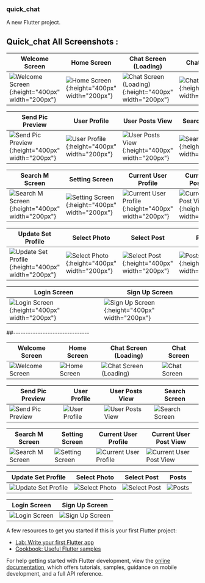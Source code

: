 ### quick_chat

A new Flutter project.

## Quick_chat All Screenshots :

| Welcome Screen | Home Screen | Chat Screen (Loading) | Chat Screen |
| --- | --- | --- | --- |
| ![Welcome Screen](https://github.com/MrManavRamani-Flutter/Quick-Chat-With-Firebase/raw/main/assets/148671843/d81b2342-ccbb-457f-be3b-744a6a43b7a4.png){:height="400px" width="200px"} | ![Home Screen](https://github.com/MrManavRamani-Flutter/Quick-Chat-With-Firebase/raw/main/assets/148671843/1ab80c66-9929-4fe7-90fb-a2d746ecaca0.png){:height="400px" width="200px"} | ![Chat Screen (Loading)](https://github.com/MrManavRamani-Flutter/Quick-Chat-With-Firebase/raw/main/assets/148671843/d53d6e1f-dc19-42e3-a342-aca828a92041.png){:height="400px" width="200px"} | ![Chat Screen](https://github.com/MrManavRamani-Flutter/Quick-Chat-With-Firebase/raw/main/assets/148671843/f3746971-aa44-4d70-8d84-5cf387b7c985.png){:height="400px" width="200px"} |

| Send Pic Preview | User Profile | User Posts View | Search Screen |
| --- | --- | --- | --- |
| ![Send Pic Preview](https://github.com/MrManavRamani-Flutter/Quick-Chat-With-Firebase/raw/main/assets/148671843/eddeed87-2881-4faa-85fb-6bd1dd36c08f.png){:height="400px" width="200px"} | ![User Profile](https://github.com/MrManavRamani-Flutter/Quick-Chat-With-Firebase/raw/main/assets/148671843/97d79b22-ca46-402c-ad9c-1d49f3c9e85f.png){:height="400px" width="200px"} | ![User Posts View](https://github.com/MrManavRamani-Flutter/Quick-Chat-With-Firebase/raw/main/assets/148671843/50d94743-02bd-4001-8684-c6eec0f94ec8.png){:height="400px" width="200px"} | ![Search Screen](https://github.com/MrManavRamani-Flutter/Quick-Chat-With-Firebase/raw/main/assets/148671843/6bd4ec2b-e2f8-472c-8a3f-56f156d17f84.png){:height="400px" width="200px"} |

| Search M Screen | Setting Screen | Current User Profile | Current User Post View |
| --- | --- | --- | --- |
| ![Search M Screen](https://github.com/MrManavRamani-Flutter/Quick-Chat-With-Firebase/raw/main/assets/148671843/fa78eded-8059-488d-9b1b-a6e43b125438.png){:height="400px" width="200px"} | ![Setting Screen](https://github.com/MrManavRamani-Flutter/Quick-Chat-With-Firebase/raw/main/assets/148671843/2717edc5-135b-4945-8d8e-d3dd07facb58.png){:height="400px" width="200px"} | ![Current User Profile](https://github.com/MrManavRamani-Flutter/Quick-Chat-With-Firebase/raw/main/assets/148671843/a7adcb0d-c32c-4d9d-bd95-6806988395ea.png){:height="400px" width="200px"} | ![Current User Post View](https://github.com/MrManavRamani-Flutter/Quick-Chat-With-Firebase/raw/main/assets/148671843/48425f28-4b32-4580-816a-6b763102b845.png){:height="400px" width="200px"} |

| Update Set Profile | Select Photo | Select Post | Posts |
| --- | --- | --- | --- |
| ![Update Set Profile](https://github.com/MrManavRamani-Flutter/Quick-Chat-With-Firebase/raw/main/assets/148671843/eae75489-eb63-4ca0-8797-6580f6981058.png){:height="400px" width="200px"} | ![Select Photo](https://github.com/MrManavRamani-Flutter/Quick-Chat-With-Firebase/raw/main/assets/148671843/9c22c91b-db65-4b71-a7a0-7896e57d5949.png){:height="400px" width="200px"} | ![Select Post](https://github.com/MrManavRamani-Flutter/Quick-Chat-With-Firebase/raw/main/assets/148671843/0b1cc36c-ce1d-4df9-8cb6-862d242002ee.png){:height="400px" width="200px"} | ![Posts](https://github.com/MrManavRamani-Flutter/Quick-Chat-With-Firebase/raw/main/assets/148671843/a769c856-579c-4a1e-9c1a-fb195196fed0.png){:height="400px" width="200px"} |

| Login Screen | Sign Up Screen |
| --- | --- |
| ![Login Screen](https://github.com/MrManavRamani-Flutter/Quick-Chat-With-Firebase/raw/main/assets/148671843/131d310d-e8a9-4a7e-8899-49068994c365.png){:height="400px" width="200px"} | ![Sign Up Screen](https://github.com/MrManavRamani-Flutter/Quick-Chat-With-Firebase/raw/main/assets/148671843/75447f32-81af-4c4f-b3fa-ff2fca839bdf.png){:height="400px" width="200px"} |



##-------------------------------

| Welcome Screen | Home Screen | Chat Screen (Loading) | Chat Screen |
| --- | --- | --- | --- |
| ![Welcome Screen](https://github.com/MrManavRamani-Flutter/Quick-Chat-With-Firebase/assets/148671843/d81b2342-ccbb-457f-be3b-744a6a43b7a4) | ![Home Screen](https://github.com/MrManavRamani-Flutter/Quick-Chat-With-Firebase/assets/148671843/1ab80c66-9929-4fe7-90fb-a2d746ecaca0) | ![Chat Screen (Loading)](https://github.com/MrManavRamani-Flutter/Quick-Chat-With-Firebase/assets/148671843/d53d6e1f-dc19-42e3-a342-aca828a92041) | ![Chat Screen](https://github.com/MrManavRamani-Flutter/Quick-Chat-With-Firebase/assets/148671843/f3746971-aa44-4d70-8d84-5cf387b7c985) |

| Send Pic Preview | User Profile | User Posts View | Search Screen |
| --- | --- | --- | --- |
| ![Send Pic Preview](https://github.com/MrManavRamani-Flutter/Quick-Chat-With-Firebase/assets/148671843/eddeed87-2881-4faa-85fb-6bd1dd36c08f) | ![User Profile](https://github.com/MrManavRamani-Flutter/Quick-Chat-With-Firebase/assets/148671843/97d79b22-ca46-402c-ad9c-1d49f3c9e85f) | ![User Posts View](https://github.com/MrManavRamani-Flutter/Quick-Chat-With-Firebase/assets/148671843/50d94743-02bd-4001-8684-c6eec0f94ec8) | ![Search Screen](https://github.com/MrManavRamani-Flutter/Quick-Chat-With-Firebase/assets/148671843/6bd4ec2b-e2f8-472c-8a3f-56f156d17f84) |

| Search M Screen | Setting Screen | Current User Profile | Current User Post View |
| --- | --- | --- | --- |
| ![Search M Screen](https://github.com/MrManavRamani-Flutter/Quick-Chat-With-Firebase/assets/148671843/fa78eded-8059-488d-9b1b-a6e43b125438) | ![Setting Screen](https://github.com/MrManavRamani-Flutter/Quick-Chat-With-Firebase/assets/148671843/2717edc5-135b-4945-8d8e-d3dd07facb58) | ![Current User Profile](https://github.com/MrManavRamani-Flutter/Quick-Chat-With-Firebase/assets/148671843/a7adcb0d-c32c-4d9d-bd95-6806988395ea) | ![Current User Post View](https://github.com/MrManavRamani-Flutter/Quick-Chat-With-Firebase/assets/148671843/48425f28-4b32-4580-816a-6b763102b845) |

| Update Set Profile | Select Photo | Select Post | Posts |
| --- | --- | --- | --- |
| ![Update Set Profile](https://github.com/MrManavRamani-Flutter/Quick-Chat-With-Firebase/assets/148671843/eae75489-eb63-4ca0-8797-6580f6981058) | ![Select Photo](https://github.com/MrManavRamani-Flutter/Quick-Chat-With-Firebase/assets/148671843/9c22c91b-db65-4b71-a7a0-7896e57d5949) | ![Select Post](https://github.com/MrManavRamani-Flutter/Quick-Chat-With-Firebase/assets/148671843/0b1cc36c-ce1d-4df9-8cb6-862d242002ee) | ![Posts](https://github.com/MrManavRamani-Flutter/Quick-Chat-With-Firebase/assets/148671843/a769c856-579c-4a1e-9c1a-fb195196fed0) |

| Login Screen | Sign Up Screen |
| --- | --- |
| ![Login Screen](https://github.com/MrManavRamani-Flutter/Quick-Chat-With-Firebase/assets/148671843/131d310d-e8a9-4a7e-8899-49068994c365) | ![Sign Up Screen](https://github.com/MrManavRamani-Flutter/Quick-Chat-With-Firebase/assets/148671843/75447f32-81af-4c4f-b3fa-ff2fca839bdf) |





A few resources to get you started if this is your first Flutter project:

- [Lab: Write your first Flutter app](https://docs.flutter.dev/get-started/codelab)
- [Cookbook: Useful Flutter samples](https://docs.flutter.dev/cookbook)

For help getting started with Flutter development, view the
[online documentation](https://docs.flutter.dev/), which offers tutorials,
samples, guidance on mobile development, and a full API reference.
